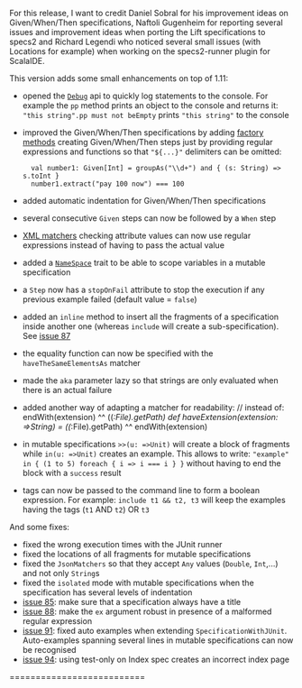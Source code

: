 For this release, I want to credit Daniel Sobral for his improvement ideas on Given/When/Then specifications, Naftoli Gugenheim for reporting several issues and improvement ideas when porting the Lift specifications to specs2 and Richard Legendi who noticed several small issues (with Locations for example) when working on the specs2-runner plugin for ScalaIDE.

This version adds some small enhancements on top of 1.11:

 * opened the [`Debug`](http://etorreborre.github.com/specs2/guide/org.specs2.guide.Structure.html#Debug+statements) api to quickly log statements to the console. For example the `pp` method prints an object to the console and returns it: `"this string".pp must not beEmpty` prints `"this string"` to the console
 * improved the Given/When/Then specifications by adding [factory methods](http://etorreborre.github.com/specs2/guide/org.specs2.guide.Structure.html#Factory+methods) creating Given/When/Then steps just by providing regular expressions and functions so that `"${...}"` delimiters can be omitted: 

         val number1: Given[Int] = groupAs("\\d+") and { (s: String) => s.toInt }
         number1.extract("pay 100 now") === 100

 * added automatic indentation for Given/When/Then specifications
 * several consecutive `Given` steps can now be followed by a `When` step
 * [XML matchers](http://etorreborre.github.com/specs2/guide/org.specs2.guide.Matchers.html#Match+results) checking attribute values can now use regular expressions instead of having to pass the actual value
 * added a [`NameSpace`](http://etorreborre.github.com/specs2/guide/org.specs2.guide.Structure.html#For+fragments) trait to be able to scope variables in a mutable specification
 * a `Step` now has a `stopOnFail` attribute to stop the execution if any previous example failed (default value = `false`)
 * added an `inline` method to insert all the fragments of a specification inside another one (whereas `include` will create a sub-specification). See [issue 87](http://github.com/etorreborre/specs2/issues/87)
 * the equality function can now be specified with the `haveTheSameElementsAs` matcher
 * made the `aka` parameter lazy so that strings are only evaluated when there is an actual failure
 * added another way of adapting a matcher for readability: 
         // instead of: endWith(extension) ^^ ((_:File).getPath)
         def haveExtension(extension: =>String) = ((_:File).getPath) ^^ endWith(extension)
 * in mutable specifications `>>(u: =>Unit)` will create a block of fragments while `in(u: =>Unit)` creates an example. This allows to write: `"example" in { (1 to 5) foreach { i => i === i } }` without having to end the block with a `success` result
 * tags can now be passed to the command line to form a boolean expression. For example: `include t1 && t2, t3` will keep the examples having the tags (`t1` AND `t2`) OR `t3`
 
And some fixes:

 * fixed the wrong execution times with the JUnit runner
 * fixed the locations of all fragments for mutable specifications 
 * fixed the `JsonMatchers` so that they accept `Any` values (`Double`, `Int`,...) and not only `String`s
 * fixed the `isolated` mode with mutable specifications when the specification has several levels of indentation
 * [issue 85](http://github.com/etorreborre/specs2/issues/85): make sure that a specification always have a title 
 * [issue 88](http://github.com/etorreborre/specs2/issues/88): make the `ex` argument robust in presence of a malformed regular expression
 * [issue 91](http://github.com/etorreborre/specs2/issues/91): fixed auto examples when extending `SpecificationWithJUnit`. Auto-examples spanning several lines in mutable specifications can now be recognised
 * [issue 94](http://github.com/etorreborre/specs2/issues/94): using test-only on Index spec creates an incorrect index page
 
 
 ==========================
